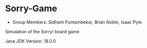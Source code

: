 # Sorry-Game

* Group Members: Sidhant Puntambekar, Brian Noble, Isaac Pyle

Simulation of the Sorry! board game

Java JDK Version: 18.0.0
